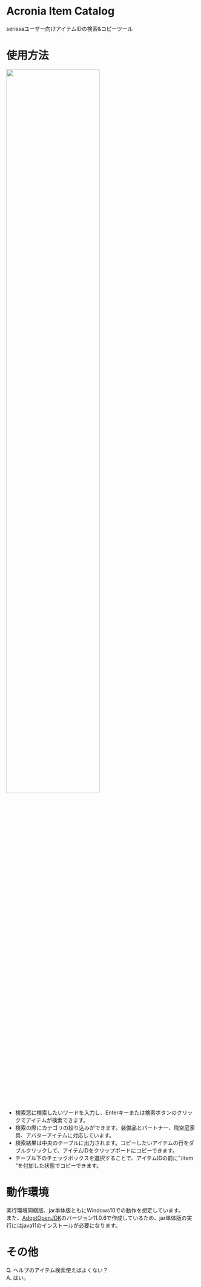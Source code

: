 Acronia Item Catalog
====

serissaユーザー向けアイテムIDの検索&コピーツール

# 使用方法
<img src="https://user-images.githubusercontent.com/60921173/74589945-4e9f7b80-504d-11ea-8b96-e69f01629c22.png" width="70%">

- 検索窓に検索したいワードを入力し、Enterキーまたは検索ボタンのクリックでアイテムが検索できます。
- 検索の際にカテゴリの絞り込みができます。装備品とパートナー、飛空庭家具、アバターアイテムに対応しています。
- 検索結果は中央のテーブルに出力されます。コピーしたいアイテムの行をダブルクリックして、アイテムIDをクリップボードにコピーできます。
- テーブル下のチェックボックスを選択することで、アイテムIDの前に"/item "を付加した状態でコピーできます。

# 動作環境
実行環境同梱版、jar単体版ともにWindows10での動作を想定しています。  
また、[AdoptOpenJDK](https://adoptopenjdk.net/)のバージョン11.0.6で作成しているため、jar単体版の実行にはjava11のインストールが必要になります。

# その他
Q. ヘルプのアイテム検索使えばよくない？  
A. はい。
